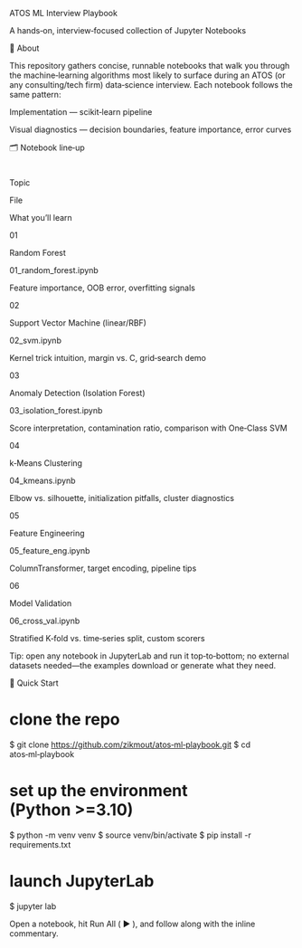 ATOS ML Interview Playbook

A hands‑on, interview‑focused collection of Jupyter Notebooks


📑 About

This repository gathers concise, runnable notebooks that walk you through the machine‑learning algorithms most likely to surface during an ATOS (or any consulting/tech firm) data‑science interview. Each notebook follows the same pattern:

Implementation — scikit‑learn pipeline

Visual diagnostics — decision boundaries, feature importance, error curves


🗂 Notebook line‑up

#

Topic

File

What you’ll learn

01

Random Forest

01_random_forest.ipynb

Feature importance, OOB error, overfitting signals

02

Support Vector Machine (linear/RBF)

02_svm.ipynb

Kernel trick intuition, margin vs. C, grid‑search demo

03

Anomaly Detection (Isolation Forest)

03_isolation_forest.ipynb

Score interpretation, contamination ratio, comparison with One‑Class SVM

04

k‑Means Clustering

04_kmeans.ipynb

Elbow vs. silhouette, initialization pitfalls, cluster diagnostics

05

Feature Engineering

05_feature_eng.ipynb

ColumnTransformer, target encoding, pipeline tips

06

Model Validation

06_cross_val.ipynb

Stratified K‑fold vs. time‑series split, custom scorers

Tip: open any notebook in JupyterLab and run it top‑to‑bottom; no external datasets needed—the examples download or generate what they need.

🚀 Quick Start

# clone the repo
$ git clone https://github.com/zikmout/atos‑ml‑playbook.git
$ cd atos‑ml‑playbook

# set up the environment (Python >=3.10)
$ python -m venv venv
$ source venv/bin/activate
$ pip install -r requirements.txt

# launch JupyterLab
$ jupyter lab

Open a notebook, hit Run All ( ▶️ ), and follow along with the inline commentary.